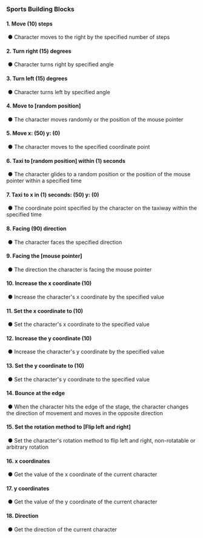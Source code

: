 ### Sports Building Blocks
#### 1.	Move (10) steps
![]()
●	Character moves to the right by the specified number of steps

#### 2.	Turn right (15) degrees
![]()
●   Character turns right by specified angle

#### 3.	Turn left (15) degrees
![]()
●   Character turns left by specified angle

#### 4.	Move to [random position]
![]()
●   The character moves randomly or the position of the mouse pointer

#### 5. Move x: (50) y: (0)
![]()
●  The character moves to the specified coordinate point

#### 6.	Taxi to [random position] within (1) seconds
![]()
●  The character glides to a random position or the position of the mouse pointer within a specified time

#### 7.	Taxi to x in (1) seconds: (50) y: (0)
![]()
●  The coordinate point specified by the character on the taxiway within the specified time

#### 8.	Facing (90) direction
![]()
●  The character faces the specified direction

#### 9.	Facing the [mouse pointer]
![]()
●  The direction the character is facing the mouse pointer

#### 10. Increase the x coordinate (10)
![]()
●  Increase the character's x coordinate by the specified value

#### 11. Set the x coordinate to (10)
![]()
●  Set the character's x coordinate to the specified value

#### 12. Increase the y coordinate (10)
![]()
●  Increase the character's y coordinate by the specified value

#### 13. Set the y coordinate to (10)
![]()
●  Set the character's y coordinate to the specified value

#### 14. Bounce at the edge
![]()
●  When the character hits the edge of the stage, the character changes the direction of movement and moves in the opposite
direction


#### 15. Set the rotation method to [Flip left and right]
![]()
●  Set the character's rotation method to flip left and right, non-rotatable or arbitrary rotation

#### 16. x coordinates
![]()
●  Get the value of the x coordinate of the current character

#### 17. y coordinates
![]()
●  Get the value of the y coordinate of the current character

#### 18. Direction
![]()
●  Get the direction of the current character
 





